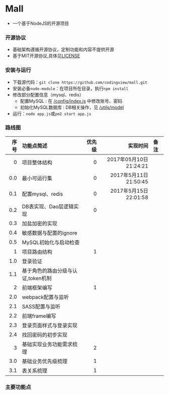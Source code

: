 

# Mall
- 一个基于NodeJS的开源项目

### 开源协议
- 基础架构遵循开源协议，定制功能和内容不提供开源
- 基于MIT开源协议,具体见[LICENSE](./LICENSE)

### 安装与运行
- 下载源代码：`git clone https://github.com/codingview/mall.git`
- 安装必备`node-module`：在项目所在目录，执行`npm install`
- 修改部分配置信息（mysql、redis）
  - 配置MySQL : 在 [/config/index.js](./config/index.js) 中修改账号、密码
  - 初始化MySQL数据库 : DB相关操作，见 [/utils/model](./utils/model)
- 运行：`node app.js`或`pm2 start app.js`


### 路线图

|序号|功能点简述|优先级|实现时间|备注|
|--:|:--|--:|--:|:--|
|0|项目整体结构|0|2017年05月10日21:24:21||
|0.0|最小可运行集|0|2017年5月11日21:50:45||
|0.1|配置mysql、redis|0|2017年5月15日22:01:58||
|0.2|DB表实现、Dao层逻辑实现|0||
|0.3|加盐加密的实现|||
|0.4|敏感数据与配置的ignore|||
|0.5|MySQL初始化与启动检查|||
|1|项目路由结构|1|||
|1.0|登录验证|||
|1.1|基于角色的路由分级与认证,token机制|||
|2|前端框架编写|1|||
|2.0|webpack配置与监听|||
|2.1|SASS配置与监听|||
|2.2|前端frame编写|||
|2.3|登录页面样式与登录实现|||
|2.4|找回密码的初步实现|||
|3|基础实现业务功能需求梳理|2|||
|3.0|基础业务优先级梳理|1|||
|3.1|表关系梳理|1|||


### 主要功能点

